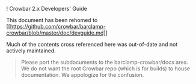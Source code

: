 ! Crowbar 2.x Developers' Guide

This document has been rehomed to [[https://github.com/crowbar/barclamp-crowbar/blob/master/doc/devguide.md]]

Much of the contents cross referenced here was out-of-date and not actively maintained.

> Please port the subdocuments to the barclamp-crowbar/docs area.  We do not want the root Crowbar repo (which is for builds) to house documentation.  We appologize for the confusion.

